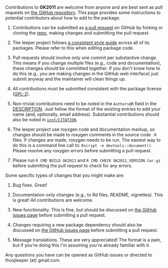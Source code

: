Contributions to **GK2011** are welcome from anyone and are best sent as pull requests on [the GitHub repository](https://github.com/leeper/GK2011/). This page provides some instructions to potential contributors about how to add to the package.

 1. Contributions can be submitted as [a pull request](https://help.github.com/articles/creating-a-pull-request/) on GitHub by forking or cloning the [repo](https://github.com/leeper/GK2011/), making changes and submitting the pull request.
 
 2. The leeper project follows [a consistent style guide](http://cloudyr.github.io/styleguide/index.html) across all of its packages. Please refer to this when editing package code.
 
 3. Pull requests should involve only one commit per substantive change. This means if you change multiple files (e.g., code and documentation), these changes should be committed together. If you don't know how to do this (e.g., you are making changes in the GitHub web interface) just submit anyway and the maintainer will clean things up.
 
 4. All contributions must be submitted consistent with the package license ([GPL-2](http://www.gnu.org/licenses/old-licenses/gpl-2.0.en.html)).
 
 5. Non-trivial contributions need to be noted in the `Authors@R` field in the [DESCRIPTION](https://github.com/leeper/GK2011/blob/master/DESCRIPTION). Just follow the format of the existing entries to add your name (and, optionally, email address). Substantial contributions should also be noted in [`inst/CITATION`](https://github.com/leeper/GK2011/blob/master/inst/CITATION).
 
 6. The leeper project use royxgen code and documentation markup, so changes should be made to roxygen comments in the source code `.R` files. If changes are made, roxygen needs to be run. The easiest way to do this is a command line call to: `Rscript -e devtools::document()`. Please resolve any roxygen errors before submitting a pull request.
 
 7. Please run `R CMD BUILD GK2011` and `R CMD CHECK GK2011_VERSION.tar.gz` before submitting the pull request to check for any errors.
 
Some specific types of changes that you might make are:

 1. Bug fixes. Great!
 
 2. Documentation-only changes (e.g., to Rd files, README, vignettes). This is great! All contributions are welcome.
 
 3. New functionality. This is fine, but should be discussed on [the GitHub issues page](https://github.com/leeper/GK2011/issues) before submitting a pull request.
 
 3. Changes requiring a new package dependency should also be discussed on [the GitHub issues page](https://github.com/leeper/GK2011/issues) before submitting a pull request.
 
 4. Message translations. These are very appreciated! The format is a pain, but if you're doing this I'm assuming you're already familiar with it.

Any questions you have can be opened as GitHub issues or directed to thosjleeper (at) gmail.com.
